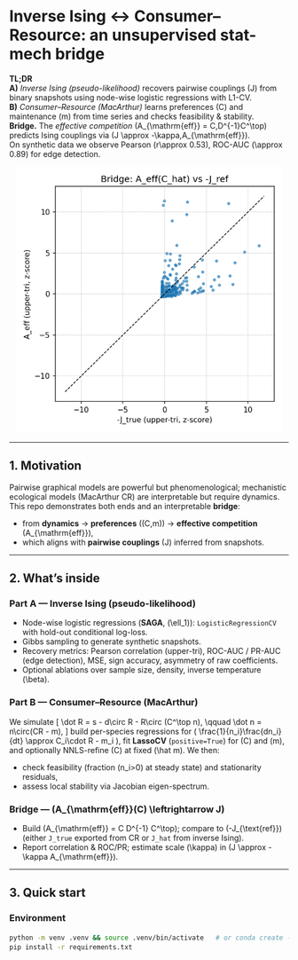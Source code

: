 # Inverse Ising ↔ Consumer–Resource: an unsupervised stat-mech bridge

**TL;DR**  
**A)** *Inverse Ising (pseudo-likelihood)* recovers pairwise couplings \(J\) from binary snapshots using node-wise logistic regressions with L1-CV.  
**B)** *Consumer–Resource (MacArthur)* learns preferences \(C\) and maintenance \(m\) from time series and checks feasibility & stability.  
**Bridge.** The *effective competition* \(A_{\mathrm{eff}} = C\,D^{-1}C^\top\) predicts Ising couplings via \(J \approx -\kappa\,A_{\mathrm{eff}}\).  
On synthetic data we observe Pearson \(r\approx 0.53\), ROC-AUC \(\approx 0.89\) for edge detection.

<p align="center">
  <img src="docs/bridge_scatter.png" width="480" alt="Bridge scatter: A_eff vs -J_ref">
</p>

---

## 1. Motivation

Pairwise graphical models are powerful but phenomenological; mechanistic ecological models (MacArthur CR) are interpretable but require dynamics.  
This repo demonstrates both ends and an interpretable **bridge**:

- from **dynamics** → **preferences** \((C,m)\) → **effective competition** \(A_{\mathrm{eff}}\),
- which aligns with **pairwise couplings** \(J\) inferred from snapshots.

---

## 2. What’s inside

### Part A — Inverse Ising (pseudo-likelihood)

- Node-wise logistic regressions (**SAGA**, \(\ell_1\)): `LogisticRegressionCV` with hold-out conditional log-loss.
- Gibbs sampling to generate synthetic snapshots.
- Recovery metrics: Pearson correlation (upper-tri), ROC-AUC / PR-AUC (edge detection), MSE, sign accuracy, asymmetry of raw coefficients.
- Optional ablations over sample size, density, inverse temperature \(\beta\).

### Part B — Consumer–Resource (MacArthur)

We simulate
\[
\dot R = s - d\circ R - R\circ (C^\top n), \qquad 
\dot n = n\circ(CR - m),
\]
build per-species regressions for \( \frac{1}{n_i}\frac{dn_i}{dt} \approx C_i\cdot R - m_i \),
fit **LassoCV** (`positive=True`) for \(C\) and \(m\), and optionally NNLS-refine \(C\) at fixed \(\hat m\).
We then:
- check feasibility (fraction \(n_i>0\) at steady state) and stationarity residuals,
- assess local stability via Jacobian eigen-spectrum.

### Bridge — \(A_{\mathrm{eff}}(C) \leftrightarrow J\)

- Build \(A_{\mathrm{eff}} = C D^{-1} C^\top\); compare to \(-J_{\text{ref}}\) (either `J_true` exported from CR or `J_hat` from inverse Ising).
- Report correlation & ROC/PR; estimate scale \(\kappa\) in \(J \approx -\kappa A_{\mathrm{eff}}\).

---

## 3. Quick start

### Environment
```bash
python -m venv .venv && source .venv/bin/activate   # or conda create -n ising-cr python=3.10
pip install -r requirements.txt
